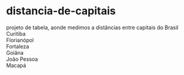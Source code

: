 # distancia-de-capitais
projeto de tabela, aonde medimos a distâncias entre capitais do Brasil 
<br>
Curitiba<br>
Florianópol<br>
Fortaleza<br>
Goiâna<br>
João Pessoa<br>
Macapá<br>
